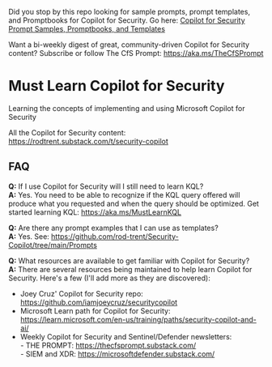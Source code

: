 Did you stop by this repo looking for sample prompts, prompt templates, and Promptbooks for Copilot for Security. Go here: <a href="https://github.com/rod-trent/Security-Copilot/tree/main/Prompts" target="_blank">Copilot for Security Prompt Samples, Promptbooks, and Templates</a>

Want a bi-weekly digest of great, community-driven Copilot for Security content? Subscribe or follow The CfS Prompt: https://aka.ms/TheCfSPrompt

# Must Learn Copilot for Security<br>

Learning the concepts of implementing and using Microsoft Copilot for Security

All the Copilot for Security content: https://rodtrent.substack.com/t/security-copilot 


## FAQ<br>

<b>Q:</b> If I use Copilot for Security will I still need to learn KQL?<br>
<b>A:</b> Yes. You need to be able to recognize if the KQL query offered will produce what you requested and when the query should be optimized. Get started learning KQL: https://aka.ms/MustLearnKQL

<b>Q:</b> Are there any prompt examples that I can use as templates?<br>
<b>A:</b> Yes. See: https://github.com/rod-trent/Security-Copilot/tree/main/Prompts<br>

<b>Q:</b> What resources are available to get familiar with Copilot for Security?<br>
<b>A:</b> There are several resources being maintained to help learn Copilot for Security. Here's a few (I'll add more as they are discovered):<br>
* Joey Cruz' Copilot for Security repo: https://github.com/iamjoeycruz/securitycopilot
* Microsoft Learn path for Copilot for Security: https://learn.microsoft.com/en-us/training/paths/security-copilot-and-ai/
* Weekly Copilot for Security and Sentinel/Defender newsletters:<br>
        - THE PROMPT: https://thecfsprompt.substack.com/<br>
        - SIEM and XDR: https://microsoftdefender.substack.com/<br>


<br>
<br><br>

